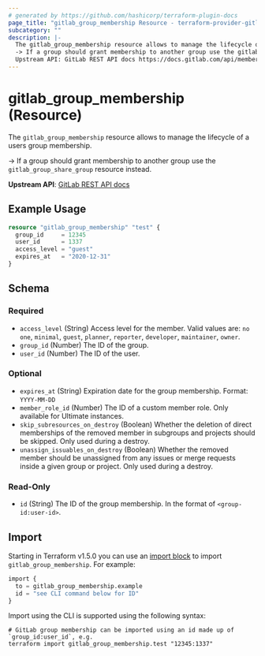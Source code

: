 ```yaml
---
# generated by https://github.com/hashicorp/terraform-plugin-docs
page_title: "gitlab_group_membership Resource - terraform-provider-gitlab"
subcategory: ""
description: |-
  The gitlab_group_membership resource allows to manage the lifecycle of a users group membership.
  -> If a group should grant membership to another group use the gitlab_group_share_group resource instead.
  Upstream API: GitLab REST API docs https://docs.gitlab.com/api/members/
---
```


# gitlab_group_membership (Resource)

The `gitlab_group_membership` resource allows to manage the lifecycle of a users group membership.

-> If a group should grant membership to another group use the `gitlab_group_share_group` resource instead.

**Upstream API**: [GitLab REST API docs](https://docs.gitlab.com/api/members/)

## Example Usage

```terraform
resource "gitlab_group_membership" "test" {
  group_id     = 12345
  user_id      = 1337
  access_level = "guest"
  expires_at   = "2020-12-31"
}
```

<!-- schema generated by tfplugindocs -->
## Schema

### Required

- `access_level` (String) Access level for the member. Valid values are: `no one`, `minimal`, `guest`, `planner`, `reporter`, `developer`, `maintainer`, `owner`.
- `group_id` (Number) The ID of the group.
- `user_id` (Number) The ID of the user.

### Optional

- `expires_at` (String) Expiration date for the group membership. Format: `YYYY-MM-DD`
- `member_role_id` (Number) The ID of a custom member role. Only available for Ultimate instances.
- `skip_subresources_on_destroy` (Boolean) Whether the deletion of direct memberships of the removed member in subgroups and projects should be skipped. Only used during a destroy.
- `unassign_issuables_on_destroy` (Boolean) Whether the removed member should be unassigned from any issues or merge requests inside a given group or project. Only used during a destroy.

### Read-Only

- `id` (String) The ID of the group membership. In the format of `<group-id:user-id>`.

## Import

Starting in Terraform v1.5.0 you can use an [import block](https://developer.hashicorp.com/terraform/language/import) to import `gitlab_group_membership`. For example:
```terraform
import {
  to = gitlab_group_membership.example
  id = "see CLI command below for ID"
}
```

Import using the CLI is supported using the following syntax:

```shell
# GitLab group membership can be imported using an id made up of `group_id:user_id`, e.g.
terraform import gitlab_group_membership.test "12345:1337"
```
